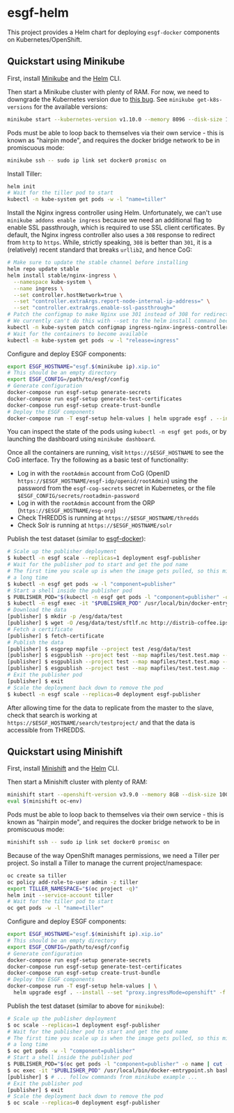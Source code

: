 # esgf-helm

This project provides a Helm chart for deploying `esgf-docker` components on
Kubernetes/OpenShift.


## Quickstart using Minikube

First, install [Minikube](https://kubernetes.io/docs/getting-started-guides/minikube/)
and the [Helm](https://helm.sh/) CLI.

Then start a Minikube cluster with plenty of RAM. For now, we need to downgrade
the Kubernetes version due to [this bug](https://github.com/kubernetes/kubernetes/issues/61076).
See `minikube get-k8s-versions` for the available versions:

```sh
minikube start --kubernetes-version v1.10.0 --memory 8096 --disk-size 100GB
```

Pods must be able to loop back to themselves via their own service - this is known
as "hairpin mode", and requires the docker bridge network to be in promiscuous
mode:

```sh
minikube ssh -- sudo ip link set docker0 promisc on
```

Install Tiller:

```sh
helm init
# Wait for the tiller pod to start
kubectl -n kube-system get pods -w -l "name=tiller"
```

Install the Nginx ingress controller using Helm. Unfortunately, we can't use
`minikube addons enable ingress` because we need an additional flag to enable
SSL passthrough, which is required to use SSL client certificates. By default,
the Nginx ingress controller also uses a `308` response to redirect from `http`
to `https`. While, strictly speaking, `308` is better than `301`, it is a
(relatively) recent standard that breaks `urllib2`, and hence CoG:

```sh
# Make sure to update the stable channel before installing
helm repo update stable
helm install stable/nginx-ingress \
  --namespace kube-system \
  --name ingress \
  --set controller.hostNetwork=true \
  --set "controller.extraArgs.report-node-internal-ip-address=" \
  --set "controller.extraArgs.enable-ssl-passthrough="
# Patch the configmap to make Nginx use 301 instead of 308 for redirects
# We currently can't do this with --set to the helm install command because it is an integer
kubectl -n kube-system patch configmap ingress-nginx-ingress-controller --patch "{\"data\": {\"http-redirect-code\": \"301\"}}"
# Wait for the containers to become available
kubectl -n kube-system get pods -w -l "release=ingress"
```

Configure and deploy ESGF components:

```sh
export ESGF_HOSTNAME="esgf.$(minikube ip).xip.io"
# This should be an empty directory
export ESGF_CONFIG=/path/to/esgf/config
# Generate configuration
docker-compose run esgf-setup generate-secrets
docker-compose run esgf-setup generate-test-certificates
docker-compose run esgf-setup create-trust-bundle
# Deploy the ESGF components
docker-compose run -T esgf-setup helm-values | helm upgrade esgf . --install --namespace esgf -f -
```

You can inspect the state of the pods using `kubectl -n esgf get pods`, or by launching the
dashboard using `minikube dashboard`.

Once all the containers are running, visit `https://$ESGF_HOSTNAME` to see the CoG interface.
Try the following as a basic test of functionality:

  *  Log in with the `rootAdmin` account from CoG (OpenID `https://$ESGF_HOSTNAME/esgf-idp/openid/rootAdmin`)
     using the password from the `esgf-cog-secrets` secret in Kubernetes, or the file
     `$ESGF_CONFIG/secrets/rootadmin-password`
  * Log in with the `rootAdmin` account from the ORP (`https://$ESGF_HOSTNAME/esg-orp`)
  * Check THREDDS is running at `https://$ESGF_HOSTNAME/thredds`
  * Check Solr is running at `https://$ESGF_HOSTNAME/solr`


Publish the test dataset (similar to [esgf-docker](https://esgf.github.io/esgf-docker/usage/publishing/)):

```sh
# Scale up the publisher deployment
$ kubectl -n esgf scale --replicas=1 deployment esgf-publisher
# Wait for the publisher pod to start and get the pod name
# The first time you scale up is when the image gets pulled, so this might take
# a long time
$ kubectl -n esgf get pods -w -l "component=publisher"
# Start a shell inside the publisher pod
$ PUBLISHER_POD="$(kubectl -n esgf get pods -l "component=publisher" -o name | cut -d "/" -f 2)"
$ kubectl -n esgf exec -it "$PUBLISHER_POD" /usr/local/bin/docker-entrypoint.sh bash
# Download the data
[publisher] $ mkdir -p /esg/data/test
[publisher] $ wget -O /esg/data/test/sftlf.nc http://distrib-coffee.ipsl.jussieu.fr/pub/esgf/dist/externals/sftlf.nc
# Fetch a certificate
[publisher] $ fetch-certificate
# Publish the data
[publisher] $ esgprep mapfile --project test /esg/data/test
[publisher] $ esgpublish --project test --map mapfiles/test.test.map --service fileservice
[publisher] $ esgpublish --project test --map mapfiles/test.test.map --service fileservice --noscan --thredds
[publisher] $ esgpublish --project test --map mapfiles/test.test.map --service fileservice --noscan --publish
# Exit the publisher pod
[publisher] $ exit
# Scale the deployment back down to remove the pod
$ kubectl -n esgf scale --replicas=0 deployment esgf-publisher
```

After allowing time for the data to replicate from the master to the slave, check
that search is working at `https://$ESGF_HOSTNAME/search/testproject/` and that
the data is accessible from THREDDS.


## Quickstart using Minishift

First, install [Minishift](https://www.openshift.org/minishift/) and the
[Helm](https://helm.sh/) CLI.

Then start a Minishift cluster with plenty of RAM:

```sh
minishift start --openshift-version v3.9.0 --memory 8GB --disk-size 100GB
eval $(minishift oc-env)
```

Pods must be able to loop back to themselves via their own service - this is known
as "hairpin mode", and requires the docker bridge network to be in promiscuous
mode:

```sh
minishift ssh -- sudo ip link set docker0 promisc on
```

Because of the way OpenShift manages permissions, we need a Tiller per project.
So install a Tiller to manage the current project/namespace:

```sh
oc create sa tiller
oc policy add-role-to-user admin -z tiller
export TILLER_NAMESPACE="$(oc project -q)"
helm init --service-account tiller
# Wait for the tiller pod to start
oc get pods -w -l "name=tiller"
```

Configure and deploy ESGF components:

```sh
export ESGF_HOSTNAME="esgf.$(minishift ip).xip.io"
# This should be an empty directory
export ESGF_CONFIG=/path/to/esgf/config
# Generate configuration
docker-compose run esgf-setup generate-secrets
docker-compose run esgf-setup generate-test-certificates
docker-compose run esgf-setup create-trust-bundle
# Deploy the ESGF components
docker-compose run -T esgf-setup helm-values | \
  helm upgrade esgf . --install --set "proxy.ingressMode=openshift" -f -
```

Publish the test dataset (similar to above for `minikube`):

```sh
# Scale up the publisher deployment
$ oc scale --replicas=1 deployment esgf-publisher
# Wait for the publisher pod to start and get the pod name
# The first time you scale up is when the image gets pulled, so this might take
# a long time
$ oc get pods -w -l "component=publisher"
# Start a shell inside the publisher pod
$ PUBLISHER_POD="$(oc get pods -l "component=publisher" -o name | cut -d "/" -f 2)"
$ oc exec -it "$PUBLISHER_POD" /usr/local/bin/docker-entrypoint.sh bash
[publisher] $ # ... follow commands from minikube example ...
# Exit the publisher pod
[publisher] $ exit
# Scale the deployment back down to remove the pod
$ oc scale --replicas=0 deployment esgf-publisher
```
